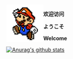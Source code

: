 <img src="https://github.com/orange711/orange711/blob/main/0e2442a7d933c8957bb89b96db1373f08302001c.jpg?raw=true" alt="mario" style="width:100px;height:100px;float:left;"/>
 
 
 **欢迎访问**

 **ようこそ**

 **Welcome**


[![Anurag's github stats](https://github-readme-stats.vercel.app/api?username=orange711&show_icons=true&theme=tokyonight)](https://github.com/anuraghazra/github-readme-stats)

<!--
**orange711/orange711** is a ✨ _special_ ✨ repository because its `README.md` (this file) appears on your GitHub profile.

Here are some ideas to get you started:

- 🔭 I’m currently working on ...
- 🌱 I’m currently learning ...
- 👯 I’m looking to collaborate on ...
- 🤔 I’m looking for help with ...
- 💬 Ask me about ...
- 📫 How to reach me: ...
- 😄 Pronouns: ...
- ⚡ Fun fact: ...
-->
